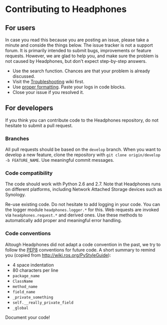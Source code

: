 # Contributing to Headphones

## For users
In case you read this because you are posting an issue, please take a minute and conside the things below. The issue tracker is not a support forum. It is primarily intended to submit bugs, improvements or feature requests. However, we are glad to help you, and make sure the problem is not caused by Headphones, but don't expect step-by-step answers.

* Use the search function. Chances are that your problem is already discussed.
* Visit the [Troubleshooting](../../wiki/TroubleShooting) wiki first.
* Use [proper formatting](https://help.github.com/articles/github-flavored-markdown/). Paste your logs in code blocks.
* Close your issue if you resolved it.

## For developers
If you think you can contribute code to the Headphones repository, do not hesitate to submit a pull request.

### Branches
All pull requests should be based on the `develop` branch. When you want to develop a new feature, clone the repository with `git clone origin/develop -b FEATURE_NAME`. Use meaningful commit messages.

### Code compatibility
The code should work with Python 2.6 and 2.7. Note that Headphones runs on different platforms, including Network Attached Storage devices such as Synology.

Re-use existing code. Do not hesitate to add logging in your code. You can the logger module `headphones.logger.*` for this. Web requests are invoked via `headphones.request.*` and derived ones. Use these methods to automatically add proper and meaningful error handling.

### Code conventions
Altough Headphones did not adapt a code convention in the past, we try to follow the [PEP8](http://legacy.python.org/dev/peps/pep-0008/) conventions for future code. A short summary to remind you (copied from http://wiki.ros.org/PyStyleGuide):

 * 4 space indentation
 * 80 characters per line
 * `package_name`
 * `ClassName`
 * `method_name`
 * `field_name`
 * `_private_something`
 * `self.__really_private_field`
 * `_global`

Document your code!